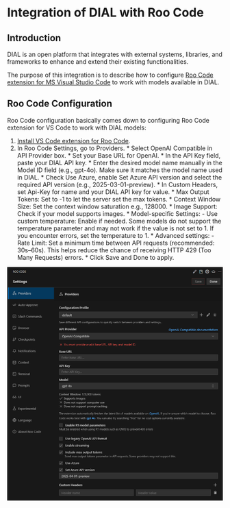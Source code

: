 # Integration of DIAL with Roo Code

## Introduction

DIAL is an open platform that integrates with external systems, libraries, and frameworks to enhance and extend their existing functionalities. 

The purpose of this integration is to describe how to configure [Roo Code extension for MS Visual Studio Code](https://marketplace.visualstudio.com/items?itemName=RooVeterinaryInc.roo-cline) to work with models available in DIAL. 

## Roo Code Configuration

Roo Code configuration basically comes down to configuring Roo Code extension for VS Code to work with DIAL models:

1. [Install VS Code extension for Roo Code](https://marketplace.visualstudio.com/items?itemName=RooVeterinaryInc.roo-cline).
2. In Roo Code Settings, go to Providers.
        * Select OpenAI Compatible in API Provider box.
        * Set your Base URL for OpenAI.
        * In the API Key field, paste your DIAL API key.
        * Enter the desired model name manually in the Model ID field (e.g., gpt-4o). Make sure it matches the model name used in DIAL.
        * Check Use Azure, enable Set Azure API version and select the required API version (e.g., 2025-03-01-preview).
        * In Custom Headers, set Api-Key for name and your DIAL API key for value.
        * Max Output Tokens: Set to -1 to let the server set the max tokens.
        * Context Window Size: Set the context window saturation e.g., 128000.
        * Image Support: Check if your model supports images.
        * Model-specific Settings: 
                - Use custom temperature: Enable if needed. Some models do not support the temperature parameter and may not work if the value is not set to 1. If you encounter errors, set the temperature to 1.
        * Advanced settings:
                - Rate Limit: Set a minimum time between API requests (recommended: 30s–60s). This helps reduce the chance of receiving HTTP 429 (Too Many Requests) errors.
        * Click Save and Done to apply.

![](../img/roocode-configuration.png)
 